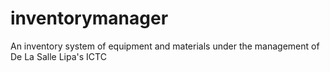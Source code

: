# inventorymanager
An inventory system of equipment and materials under the management of De La Salle Lipa's ICTC
